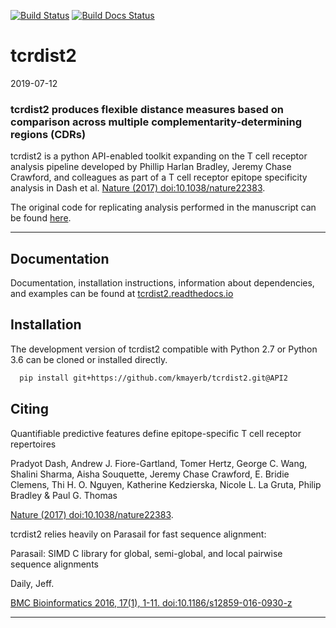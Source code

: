 [![Build Status](https://travis-ci.com/kmayerb/tcrdist2.svg?branch=API2)](https://travis-ci.com/kmayerb/tcrdist2)
[![Build Docs Status](https://readthedocs.org/projects/tcrdist2/badge/?version=latest)](https://tcrdist2.readthedocs.io/en/latest/)

# tcrdist2

2019-07-12

### tcrdist2 produces flexible distance measures based on comparison across multiple complementarity-determining regions (CDRs)

tcrdist2 is a python API-enabled toolkit expanding on the T cell receptor analysis pipeline
developed by Phillip Harlan Bradley, Jeremy Chase Crawford, and
colleagues as part of a T cell receptor epitope specificity analysis
in Dash et al. [Nature (2017) doi:10.1038/nature22383](https://doi.org/10.1038/nature22383).

The original code for replicating analysis performed in the manuscript can be found [here](https://github.com/phbradley/tcr-dist).

---

## Documentation

Documentation, installation instructions, information about dependencies, and examples
can be found at  [tcrdist2.readthedocs.io](https://tcrdist2.readthedocs.io/en/latest/)

## Installation

The development version of tcrdist2 compatible with Python 2.7 or Python 3.6
can be cloned or installed directly.

```bash
  pip install git+https://github.com/kmayerb/tcrdist2.git@API2
```



## Citing

Quantifiable predictive features define epitope-specific T cell receptor repertoires

Pradyot Dash, Andrew J. Fiore-Gartland, Tomer Hertz, George C. Wang, Shalini Sharma, Aisha Souquette, Jeremy Chase Crawford, E. Bridie Clemens, Thi H. O. Nguyen, Katherine Kedzierska, Nicole L. La Gruta, Philip Bradley & Paul G. Thomas

[Nature (2017) doi:10.1038/nature22383](https://doi.org/10.1038/nature22383).


tcrdist2 relies heavily on Parasail for fast sequence alignment:


Parasail: SIMD C library for global, semi-global, and local pairwise sequence alignments

Daily, Jeff.  

[BMC Bioinformatics 2016, 17(1), 1-11. doi:10.1186/s12859-016-0930-z](http://dx.doi.org/10.1186/s12859-016-0930-z)

---
